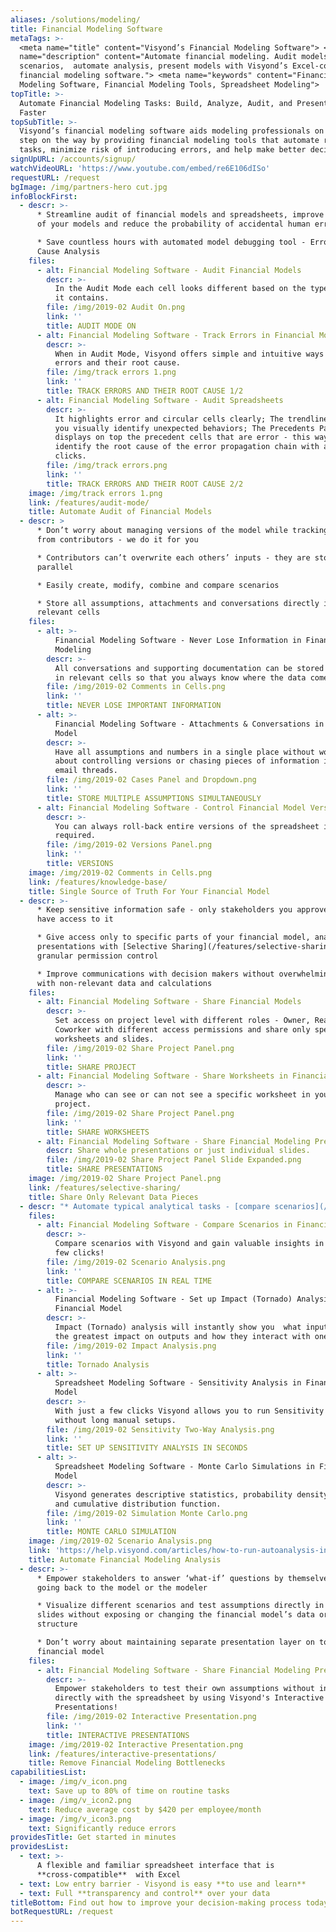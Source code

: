 ```yaml
---
aliases: /solutions/modeling/
title: Financial Modeling Software
metaTags: >-
  <meta name="title" content="Visyond’s Financial Modeling Software"> <meta
  name="description" content="Automate financial modeling. Audit models, create
  scenarios,  automate analysis, present models with Visyond’s Excel-compatible
  financial modeling software."> <meta name="keywords" content="Financial
  Modeling Software, Financial Modeling Tools, Spreadsheet Modeling">
topTitle: >-
  Automate Financial Modeling Tasks: Build, Analyze, Audit, and Present Models
  Faster
topSubTitle: >-
  Visyond’s financial modeling software aids modeling professionals on every
  step on the way by providing financial modeling tools that automate routine
  tasks, minimize risk of introducing errors, and help make better decisions.
signUpURL: /accounts/signup/
watchVideoURL: 'https://www.youtube.com/embed/re6E106dISo'
requestURL: /request
bgImage: /img/partners-hero cut.jpg
infoBlockFirst:
  - descr: >-
      * Streamline audit of financial models and spreadsheets, improve quality
      of your models and reduce the probability of accidental human errors

      * Save countless hours with automated model debugging tool - Error Root
      Cause Analysis
    files:
      - alt: Financial Modeling Software - Audit Financial Models
        descr: >-
          In the Audit Mode each cell looks different based on the type of data
          it contains.
        file: /img/2019-02 Audit On.png
        link: ''
        title: AUDIT MODE ON
      - alt: Financial Modeling Software - Track Errors in Financial Models
        descr: >-
          When in Audit Mode, Visyond offers simple and intuitive ways to track
          errors and their root cause.
        file: /img/track errors 1.png
        link: ''
        title: TRACK ERRORS AND THEIR ROOT CAUSE 1/2
      - alt: Financial Modeling Software - Audit Spreadsheets
        descr: >-
          It highlights error and circular cells clearly; The trendlines help
          you visually identify unexpected behaviors; The Precedents Panel
          displays on top the precedent cells that are error - this way you can
          identify the root cause of the error propagation chain with a few
          clicks.
        file: /img/track errors.png
        link: ''
        title: TRACK ERRORS AND THEIR ROOT CAUSE 2/2
    image: /img/track errors 1.png
    link: /features/audit-mode/
    title: Automate Audit of Financial Models
  - descr: >
      * Don’t worry about managing versions of the model while tracking inputs
      from contributors - we do it for you

      * Contributors can’t overwrite each others’ inputs - they are stored in
      parallel

      * Easily create, modify, combine and compare scenarios

      * Store all assumptions, attachments and conversations directly in the
      relevant cells
    files:
      - alt: >-
          Financial Modeling Software - Never Lose Information in Financial
          Modeling
        descr: >-
          All conversations and supporting documentation can be stored directly
          in relevant cells so that you always know where the data comes from.
        file: /img/2019-02 Comments in Cells.png
        link: ''
        title: NEVER LOSE IMPORTANT INFORMATION
      - alt: >-
          Financial Modeling Software - Attachments & Conversations in Financial
          Model
        descr: >-
          Have all assumptions and numbers in a single place without worrying
          about controlling versions or chasing pieces of information in long
          email threads.
        file: /img/2019-02 Cases Panel and Dropdown.png
        link: ''
        title: STORE MULTIPLE ASSUMPTIONS SIMULTANEOUSLY
      - alt: Financial Modeling Software - Control Financial Model Versions
        descr: >-
          You can always roll-back entire versions of the spreadsheet if
          required.
        file: /img/2019-02 Versions Panel.png
        link: ''
        title: VERSIONS
    image: /img/2019-02 Comments in Cells.png
    link: /features/knowledge-base/
    title: Single Source of Truth For Your Financial Model
  - descr: >-
      * Keep sensitive information safe - only stakeholders you approve will
      have access to it

      * Give access only to specific parts of your financial model, analysis and
      presentations with [Selective Sharing](/features/selective-sharing/) and
      granular permission control

      * Improve communications with decision makers without overwhelming them
      with non-relevant data and calculations
    files:
      - alt: Financial Modeling Software - Share Financial Models
        descr: >-
          Set access on project level with different roles - Owner, Reader,
          Coworker with different access permissions and share only specific
          worksheets and slides.
        file: /img/2019-02 Share Project Panel.png
        link: ''
        title: SHARE PROJECT
      - alt: Financial Modeling Software - Share Worksheets in Financial Models
        descr: >-
          Manage who can see or can not see a specific worksheet in your
          project.
        file: /img/2019-02 Share Project Panel.png
        link: ''
        title: SHARE WORKSHEETS
      - alt: Financial Modeling Software - Share Financial Modeling Presentations
        descr: Share whole presentations or just individual slides.
        file: /img/2019-02 Share Project Panel Slide Expanded.png
        title: SHARE PRESENTATIONS
    image: /img/2019-02 Share Project Panel.png
    link: /features/selective-sharing/
    title: Share Only Relevant Data Pieces
  - descr: "* Automate typical analytical tasks - [compare scenarios](/features/scenarios/), [run Monte Carlo Simulations](/features/simulations/) or [sensitivity](/features/sensitivity/) analysis) - without add-ons/macros or coding\n* Focus on on getting insights from your data instead of preparing data\n* Run Visyond’s intelligent auto-analysis for complete analysis in seconds\r\n"
    files:
      - alt: Financial Modeling Software - Compare Scenarios in Financial Models
        descr: >-
          Compare scenarios with Visyond and gain valuable insights in just a
          few clicks!
        file: /img/2019-02 Scenario Analysis.png
        link: ''
        title: COMPARE SCENARIOS IN REAL TIME
      - alt: >-
          Financial Modeling Software - Set up Impact (Tornado) Analysis in
          Financial Model
        descr: >-
          Impact (Tornado) analysis will instantly show you  what inputs have
          the greatest impact on outputs and how they interact with one another 
        file: /img/2019-02 Impact Analysis.png
        link: ''
        title: Tornado Analysis
      - alt: >-
          Spreadsheet Modeling Software - Sensitivity Analysis in Financial
          Model
        descr: >-
          With just a few clicks Visyond allows you to run Sensitivity analysis
          without long manual setups.
        file: /img/2019-02 Sensitivity Two-Way Analysis.png
        link: ''
        title: SET UP SENSITIVITY ANALYSIS IN SECONDS
      - alt: >-
          Spreadsheet Modeling Software - Monte Carlo Simulations in Financial
          Model
        descr: >-
          Visyond generates descriptive statistics, probability density function
          and cumulative distribution function.
        file: /img/2019-02 Simulation Monte Carlo.png
        link: ''
        title: MONTE CARLO SIMULATION
    image: /img/2019-02 Scenario Analysis.png
    link: 'https://help.visyond.com/articles/how-to-run-autoanalysis-in-visyond/'
    title: Automate Financial Modeling Analysis
  - descr: >-
      * Empower stakeholders to answer ‘what-if’ questions by themselves without
      going back to the model or the modeler

      * Visualize different scenarios and test assumptions directly in the
      slides without exposing or changing the financial model’s data or
      structure

      * Don’t worry about maintaining separate presentation layer on top of your
      financial model
    files:
      - alt: Financial Modeling Software - Share Financial Modeling Presentations
        descr: >-
          Empower stakeholders to test their own assumptions without interacting
          directly with the spreadsheet by using Visyond's Interactive
          Presentations!
        file: /img/2019-02 Interactive Presentation.png
        link: ''
        title: INTERACTIVE PRESENTATIONS
    image: /img/2019-02 Interactive Presentation.png
    link: /features/interactive-presentations/
    title: Remove Financial Modeling Bottlenecks
capabilitiesList:
  - image: /img/v_icon.png
    text: Save up to 80% of time on routine tasks
  - image: /img/v_icon2.png
    text: Reduce average cost by $420 per employee/month
  - image: /img/v_icon3.png
    text: Significantly reduce errors
providesTitle: Get started in minutes
providesList:
  - text: >-
      A flexible and familiar spreadsheet interface that is
      **cross-compatible**  with Excel
  - text: Low entry barrier - Visyond is easy **to use and learn**
  - text: Full **transparency and control** over your data
titleBottom: Find out how to improve your decision-making process today
botRequestURL: /request
---
```


